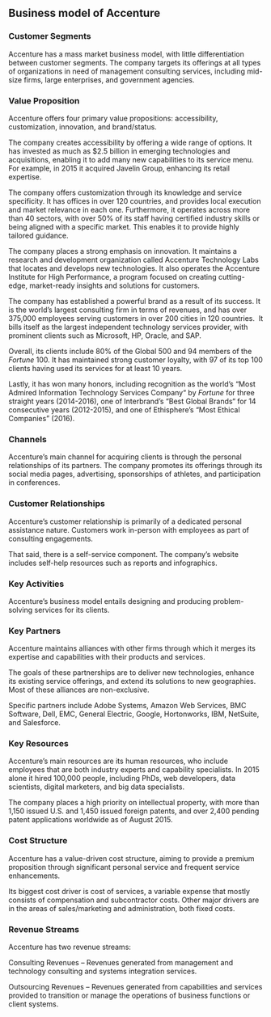Business model of Accenture
---------------------------

 ### Customer Segments

 Accenture has a mass market business model, with little differentiation between customer segments. The company targets its offerings at all types of organizations in need of management consulting services, including mid-size firms, large enterprises, and government agencies.

 ### Value Proposition

 Accenture offers four primary value propositions: accessibility, customization, innovation, and brand/status.

 The company creates accessibility by offering a wide range of options. It has invested as much as $2.5 billion in emerging technologies and acquisitions, enabling it to add many new capabilities to its service menu. For example, in 2015 it acquired Javelin Group, enhancing its retail expertise.

 The company offers customization through its knowledge and service specificity. It has offices in over 120 countries, and provides local execution and market relevance in each one. Furthermore, it operates across more than 40 sectors, with over 50% of its staff having certified industry skills or being aligned with a specific market. This enables it to provide highly tailored guidance.

 The company places a strong emphasis on innovation. It maintains a research and development organization called Accenture Technology Labs that locates and develops new technologies. It also operates the Accenture Institute for High Performance, a program focused on creating cutting-edge, market-ready insights and solutions for customers.

 The company has established a powerful brand as a result of its success. It is the world’s largest consulting firm in terms of revenues, and has over 375,000 employees serving customers in over 200 cities in 120 countries.  It bills itself as the largest independent technology services provider, with prominent clients such as Microsoft, HP, Oracle, and SAP.

 Overall, its clients include 80% of the Global 500 and 94 members of the *Fortune* 100. It has maintained strong customer loyalty, with 97 of its top 100 clients having used its services for at least 10 years.

 Lastly, it has won many honors, including recognition as the world’s “Most Admired Information Technology Services Company“ by *Fortune* for three straight years (2014-2016), one of Interbrand’s “Best Global Brands“ for 14 consecutive years (2012-2015), and one of Ethisphere’s “Most Ethical Companies” (2016).

 ### Channels

 Accenture’s main channel for acquiring clients is through the personal relationships of its partners. The company promotes its offerings through its social media pages, advertising, sponsorships of athletes, and participation in conferences.

 ### Customer Relationships

 Accenture’s customer relationship is primarily of a dedicated personal assistance nature. Customers work in-person with employees as part of consulting engagements.

 That said, there is a self-service component. The company’s website includes self-help resources such as reports and infographics.

 ### Key Activities

 Accenture’s business model entails designing and producing problem-solving services for its clients.

 ### Key Partners

 Accenture maintains alliances with other firms through which it merges its expertise and capabilities with their products and services.

 The goals of these partnerships are to deliver new technologies, enhance its existing service offerings, and extend its solutions to new geographies. Most of these alliances are non-exclusive.

 Specific partners include Adobe Systems, Amazon Web Services, BMC Software, Dell, EMC, General Electric, Google, Hortonworks, IBM, NetSuite, and Salesforce.

 ### Key Resources

 Accenture’s main resources are its human resources, who include employees that are both industry experts and capability specialists. In 2015 alone it hired 100,000 people, including PhDs, web developers, data scientists, digital marketers, and big data specialists.

 The company places a high priority on intellectual property, with more than 1,150 issued U.S. and 1,450 issued foreign patents, and over 2,400 pending patent applications worldwide as of August 2015.

 ### Cost Structure

 Accenture has a value-driven cost structure, aiming to provide a premium proposition through significant personal service and frequent service enhancements.

 Its biggest cost driver is cost of services, a variable expense that mostly consists of compensation and subcontractor costs. Other major drivers are in the areas of sales/marketing and administration, both fixed costs.

 ### Revenue Streams

 Accenture has two revenue streams:

 Consulting Revenues – Revenues generated from management and technology consulting and systems integration services.

 Outsourcing Revenues – Revenues generated from capabilities and services provided to transition or manage the operations of business functions or client systems.